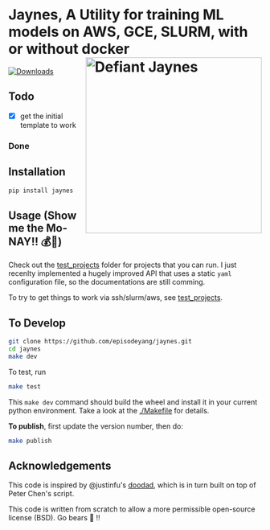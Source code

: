 # Jaynes, A Utility for training ML models on AWS, GCE, SLURM, with or without docker <a href="figures/ETJaynes_defiant.jpg" target="_blank"><img src="figures/ETJaynes_defiant.jpg" alt="Defiant Jaynes" align="right" width="350px" style="top:20px"></a>

[![Downloads](http://pepy.tech/badge/jaynes)](http://pepy.tech/project/jaynes)

## Todo

- [x] get the initial template to work

### Done

## Installation

```bash
pip install jaynes
```

## Usage (**Show me the Mo-NAY!! :moneybag::money_with_wings:**)

Check out the [test_projects](./test_projects) folder for projects that you can run. I just recenlty implemented a hugely improved API that uses a static `yaml` configuration file, so the documentations are still comming.

To try to get things to work via ssh/slurm/aws, see [test_projects](./test_projects).

## To Develop

```bash
git clone https://github.com/episodeyang/jaynes.git
cd jaynes
make dev
```

To test, run

```bash
make test
```

This `make dev` command should build the wheel and install it in your current python environment. Take a look at the [./Makefile](./Makefile) for details.

**To publish**, first update the version number, then do:

```bash
make publish
```

## Acknowledgements

This code is inspired by @justinfu's [doodad](https://github.com/justinjfu/doodad), which is in turn built on top of Peter Chen's script.

This code is written from scratch to allow a more permissible open-source license (BSD). Go bears :bear: !!

